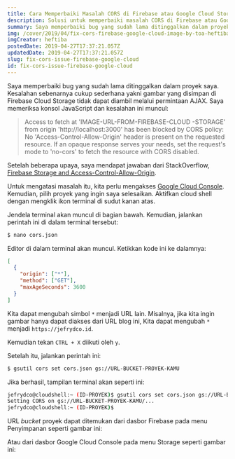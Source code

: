 ```yaml
---
title: Cara Memperbaiki Masalah CORS di Firebase atau Google Cloud Storage
description: Solusi untuk memperbaiki masalah CORS di Firebase atau Google Cloud Storage
summary: Saya memperbaiki bug yang sudah lama ditinggalkan dalam proyek saya. Kesalahan sebenarnya cukup sederhana yakni, gambar yang disimpan di Firebase Cloud Storage tidak dapat diambil melalui permintaan AJAX.
img: /cover/2019/04/fix-cors-firebase-google-cloud-image-by-toa-heftiba.jpg
imgCreator: heftiba
postedDate: 2019-04-27T17:37:21.057Z
updatedDate: 2019-04-27T17:37:21.057Z
slug: fix-cors-issue-firebase-google-cloud
id: fix-cors-issue-firebase-google-cloud
---
```


Saya memperbaiki bug yang sudah lama ditinggalkan dalam proyek saya. Kesalahan sebenarnya cukup sederhana yakni gambar yang disimpan di Firebase Cloud Storage tidak dapat diambil melalui permintaan AJAX. Saya memeriksa konsol JavaScript dan kesalahan ini muncul:

> Access to fetch at 'IMAGE-URL-FROM-FIREBASE-CLOUD -STORAGE' from origin 'http://localhost:3000' has been blocked by CORS policy: No 'Access-Control-Allow-Origin' header is present on the requested resource. If an opaque response serves your needs, set the request's mode to 'no-cors' to fetch the resource with CORS disabled.

Setelah beberapa upaya, saya mendapat jawaban dari StackOverflow, [Firebase Storage and Access-Control-Allow-Origin](https://stackoverflow.com/a/37765371/7711812).

Untuk mengatasi masalah itu, kita perlu mengakses [Google Cloud Console](https://console.cloud.google.com/home/dashboard). Kemudian, pilih proyek yang ingin saya selesaikan. Aktifkan cloud shell dengan mengklik ikon terminal di sudut kanan atas.

Jendela terminal akan muncul di bagian bawah. Kemudian, jalankan perintah ini di dalam terminal tersebut:

```bash
$ nano cors.json
```

Editor di dalam terminal akan muncul. Ketikkan kode ini ke dalamnya:

```json
[
  {
    "origin": ["*"],
    "method": ["GET"],
    "maxAgeSeconds": 3600
  }
]
```

Kita dapat mengubah simbol `*` menjadi URL lain. Misalnya, jika kita ingin gambar hanya dapat diakses dari URL blog ini, Kita dapat mengubah `*` menjadi `https://jefrydco.id`.

Kemudian tekan `CTRL + X` diikuti oleh `y`.

Setelah itu, jalankan perintah ini:

```bash
$ gsutil cors set cors.json gs://URL-BUCKET-PROYEK-KAMU
```

Jika berhasil, tampilan terminal akan seperti ini:

```bash
jefrydco@cloudshell:~ (ID-PROYEK)$ gsutil cors set cors.json gs://URL-BUCKET-PROYEK-KAMU
Setting CORS on gs://URL-BUCKET-PROYEK-KAMU/...
jefrydco@cloudshell:~ (ID-PROYEK)$
```

URL _bucket_ proyek dapat ditemukan dari dasbor Firebase pada menu Penyimpanan seperti gambar ini:

<app-img src="/content/2019/04/firebase-storage-image-by-jefrydco.jpg" alt="Firebase Storage Image"/>

Atau dari dasbor Google Cloud Console pada menu Storage seperti gambar ini:

<app-img src="/content/2019/04/google-cloud-storage-image-by-jefrydco.jpg" alt="Google Cloud Storage" />
